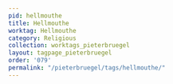 ```yaml
---
pid: hellmouthe
title: Hellmouthe
worktag: Hellmouthe
category: Religious
collection: worktags_pieterbruegel
layout: tagpage_pieterbruegel
order: '079'
permalink: "/pieterbruegel/tags/hellmouthe/"
---
```

